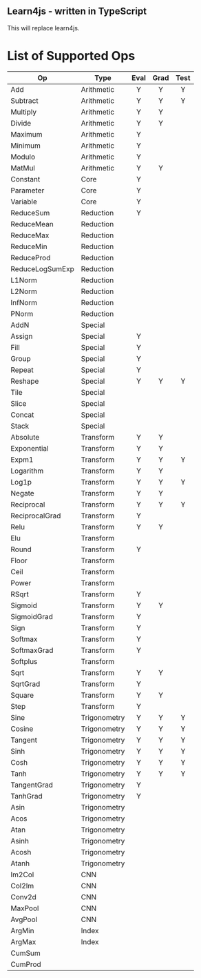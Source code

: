 Learn4js - written in TypeScript
-

This will replace learn4js.

# List of Supported Ops

| Op                | Type          | Eval  | Grad  | Test  |
| ---               | ---           | :---: | :---: | :---: |
| Add               | Arithmetic    | Y     | Y     | Y     |
| Subtract          | Arithmetic    | Y     | Y     | Y     |
| Multiply          | Arithmetic    | Y     | Y     |       |
| Divide            | Arithmetic    | Y     | Y     |       |
| Maximum           | Arithmetic    | Y     |       |       |
| Minimum           | Arithmetic    | Y     |       |       |
| Modulo            | Arithmetic    | Y     |       |       |
| MatMul            | Arithmetic    | Y     | Y     |       |
| Constant          | Core          | Y     |       |       |
| Parameter         | Core          | Y     |       |       |
| Variable          | Core          | Y     |       |       |
| ReduceSum         | Reduction     | Y     |       |       |
| ReduceMean        | Reduction     |       |       |       |
| ReduceMax         | Reduction     |       |       |       |
| ReduceMin         | Reduction     |       |       |       |
| ReduceProd        | Reduction     |       |       |       |
| ReduceLogSumExp   | Reduction     |       |       |       |
| L1Norm            | Reduction     |       |       |       |
| L2Norm            | Reduction     |       |       |       |
| InfNorm           | Reduction     |       |       |       |
| PNorm             | Reduction     |       |       |       |
| AddN              | Special       |       |       |       |
| Assign            | Special       | Y     |       |       |
| Fill              | Special       | Y     |       |       |
| Group             | Special       | Y     |       |       |
| Repeat            | Special       | Y     |       |       |
| Reshape           | Special       | Y     | Y     | Y     |
| Tile              | Special       |       |       |       |
| Slice             | Special       |       |       |       |
| Concat            | Special       |       |       |       |
| Stack             | Special       |       |       |       |
| Absolute          | Transform     | Y     | Y     |       |
| Exponential       | Transform     | Y     | Y     |       |
| Expm1             | Transform     | Y     | Y     | Y     |
| Logarithm         | Transform     | Y     | Y     |       |
| Log1p             | Transform     | Y     | Y     | Y     |
| Negate            | Transform     | Y     | Y     |       |
| Reciprocal        | Transform     | Y     | Y     | Y     |
| ReciprocalGrad    | Transform     | Y     |       |       |
| Relu              | Transform     | Y     | Y     |       |
| Elu               | Transform     |       |       |       |
| Round             | Transform     | Y     |       |       |
| Floor             | Transform     |       |       |       |
| Ceil              | Transform     |       |       |       |
| Power             | Transform     |       |       |       |
| RSqrt             | Transform     | Y     |       |       |
| Sigmoid           | Transform     | Y     | Y     |       |
| SigmoidGrad       | Transform     | Y     |       |       |
| Sign              | Transform     | Y     |       |       |
| Softmax           | Transform     | Y     |       |       |
| SoftmaxGrad       | Transform     | Y     |       |       |
| Softplus          | Transform     |       |       |       |
| Sqrt              | Transform     | Y     | Y     |       |
| SqrtGrad          | Transform     | Y     |       |       |
| Square            | Transform     | Y     | Y     |       |
| Step              | Transform     | Y     |       |       |
| Sine              | Trigonometry  | Y     | Y     | Y     |
| Cosine            | Trigonometry  | Y     | Y     | Y     |
| Tangent           | Trigonometry  | Y     | Y     | Y     |
| Sinh              | Trigonometry  | Y     | Y     | Y     |
| Cosh              | Trigonometry  | Y     | Y     | Y     |
| Tanh              | Trigonometry  | Y     | Y     | Y     |
| TangentGrad       | Trigonometry  | Y     |       |       |
| TanhGrad          | Trigonometry  | Y     |       |       |
| Asin              | Trigonometry  |       |       |       |
| Acos              | Trigonometry  |       |       |       |
| Atan              | Trigonometry  |       |       |       |
| Asinh             | Trigonometry  |       |       |       |
| Acosh             | Trigonometry  |       |       |       |
| Atanh             | Trigonometry  |       |       |       |
| Im2Col            | CNN           |       |       |       |
| Col2Im            | CNN           |       |       |       |
| Conv2d            | CNN           |       |       |       |
| MaxPool           | CNN           |       |       |       |
| AvgPool           | CNN           |       |       |       |
| ArgMin            | Index         |       |       |       |
| ArgMax            | Index         |       |       |       |
| CumSum            |               |       |       |       |
| CumProd           |               |       |       |       |


